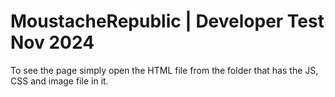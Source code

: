 # MoustacheRepublic | Developer Test Nov 2024

To see the page simply open the HTML file from the folder that has the JS, CSS and image file in it.
 
